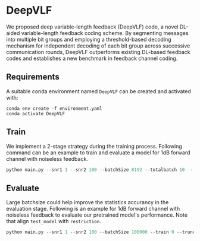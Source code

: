 # DeepVLF
We proposed deep variable-length feedback (DeepVLF) code, a novel DL-aided variable-length feedback coding scheme. By segmenting messages into multiple bit groups and employing a threshold-based decoding mechanism for independent decoding of each bit group across successive communication rounds, DeepVLF outperforms existing DL-based feedback codes and establishes a new benchmark in feedback channel coding.

## Requirements
A suitable conda environment named `DeepVLF` can be created and activated with:
```
conda env create -f environment.yaml
conda activate DeepVLF
```

## Train 
We implement a 2-stage strategy during the training process. Following command can be an example to train and evaluate a model for 1dB forward channel with noiseless feedback.
```python
python main.py --snr1 1 --snr2 100 --batchSize 8192 --totalbatch 10  --train 1 --core 1 --truncated 10 --restriction 'mid'
```

## Evaluate
Large batchsize could help improve the statistics accurancy in the evaluation stage. Following is an example for 1dB forward channel with noiseless feedback to evaluate our pretrained model's performance. Note that align `test_model` with `restriction`. 
```python
python main.py --snr1 1 --snr2 100 --batchSize 100000 --train 0 --truncated 10 --restriction 'mid' --test_model 'weights/weight_ff_1_fb_100_gamma_1-1e-5'
```
